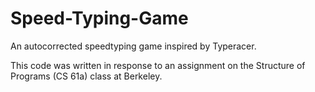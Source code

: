 # Speed-Typing-Game
An autocorrected speedtyping game inspired by Typeracer.

This code was written in response to an assignment on the Structure of Programs (CS 61a) class at Berkeley.
